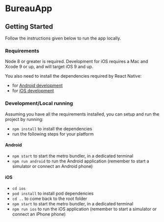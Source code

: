 # BureauApp

## Getting Started
 Follow the instructions given below to run the app locally.
 
### Requirements

Node 8 or greater is required. Development for iOS requires a Mac and Xcode 9 or up, and will target iOS 9 and up.

You also need to install the dependencies required by React Native:

- for [Android development](https://facebook.github.io/react-native/docs/getting-started.html#installing-dependencies-3)
- for [iOS development](https://facebook.github.io/react-native/docs/getting-started.html#installing-dependencies)

### Development/Local running

Assuming you have all the requirements installed, you can setup and run the project by running:

- `npm install` to install the dependencies
- run the following steps for your platform

#### Android

- `npm start` to start the metro bundler, in a dedicated terminal
- `npm run android` to run the Android application (remember to start a simulator or connect an Android phone)

#### iOS

- `cd ios`
- `pod install` to install pod dependencies
- `cd ..` to come back to the root folder
- `npm start` to start the metro bundler, in a dedicated terminal
- `npm run ios` to run the iOS application (remember to start a simulator or connect an iPhone phone)
